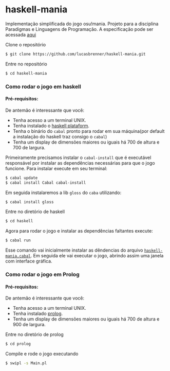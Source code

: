 # haskell-mania
Implementação simplificada do jogo osu!mania. Projeto para a disciplina Paradigmas e Linguagens de Programação. A especificação pode ser acessada [aqui](https://docs.google.com/document/d/1lwtagUiFO9Q02JBbwOYXgF-W4obM0LcYw6z6qNljZ18/edit)

Clone o repositório

```bash
$ git clone https://github.com/lucasbrenner/haskell-mania.git
```
Entre no repositório

```bash
$ cd haskell-mania
```

### Como rodar o jogo em haskell

#### Pré-requisitos:

De antemão é interessante que você:
- Tenha acesso a um terminal UNIX.
- Tenha instalado o [haskell plataform](https://www.haskell.org/platform/linux.html).
- Tenha o binário do `cabal` pronto para rodar em sua máquina(por default a instalação do haskell traz consigo o `cabal`)
- Tenha um display de dimensões maiores ou iguais há 700 de altura e 700 de largura.

Primeiramente precisamos instalar o `cabal-install` que é executável responsável por instalar as dependências necessárias para que o jogo funcione.
Para instalar execute em seu terminal:
```bash
$ cabal update
$ cabal install Cabal cabal-install
```

Em seguida instalaremos a lib `gloss` do `caba` utilizando:
```bash
$ cabal install gloss
```

Entre no diretório de haskell

```bash
$ cd haskell
```

Agora para rodar o jogo e instalar as dependências faltantes execute:
```bash
$ cabal run
```

Esse comando vai inicialmente instalar as dêndencias do arquivo [`haskell-mania.cabal`](https://github.com/lucasbrenner/haskell-mania/blob/main/haskell-mania.cabal). Em seguida ele vai executar o jogo, abrindo assim uma janela com interface gráfica.

### Como rodar o jogo em Prolog

#### Pré-requisitos:

De antemão é interessante que você:
- Tenha acesso a um terminal UNIX.
- Tenha instalado [prolog](https://www.swi-prolog.org/download/stable).
- Tenha um display de dimensões maiores ou iguais há 700 de altura e 900 de largura.

Entre no diretório de prolog

```bash
$ cd prolog
```

Compile e rode o jogo executando

```bash
$ swipl -s Main.pl
```

